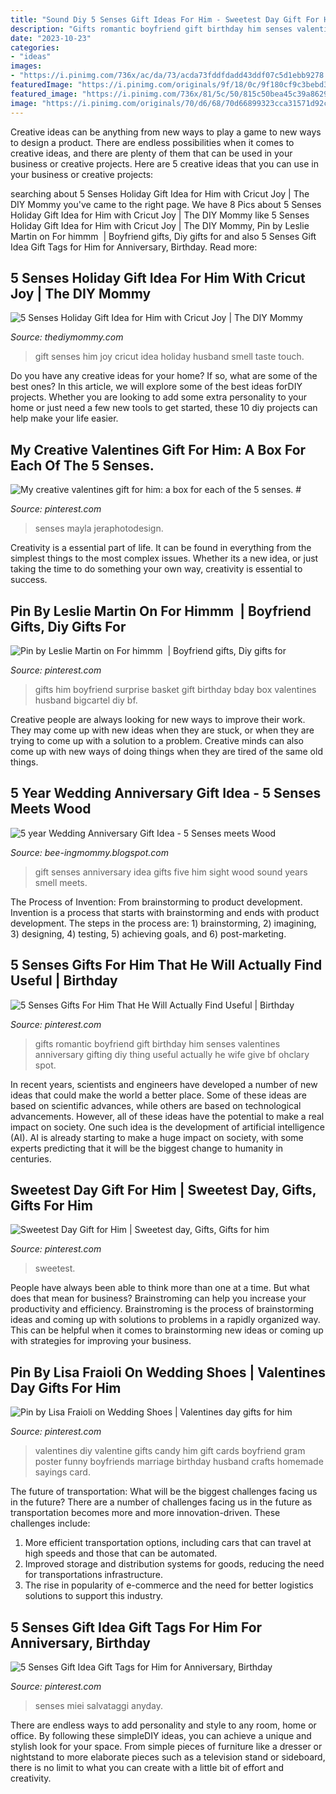 ```yaml
---
title: "Sound Diy 5 Senses Gift Ideas For Him - Sweetest Day Gift For Him"
description: "Gifts romantic boyfriend gift birthday him senses valentines anniversary gifting diy thing useful actually he wife give bf ohclary spot"
date: "2023-10-23"
categories:
- "ideas"
images:
- "https://i.pinimg.com/736x/ac/da/73/acda73fddfdadd43ddf07c5d1ebb9278.jpg"
featuredImage: "https://i.pinimg.com/originals/9f/18/0c/9f180cf9c3bebd3e179483936f2257b4.jpg"
featured_image: "https://i.pinimg.com/736x/81/5c/50/815c50bea45c39a8629714ddbb1dfa76.jpg"
image: "https://i.pinimg.com/originals/70/d6/68/70d66899323cca31571d92c87ebb6553.jpg"
---
```



Creative ideas can be anything from new ways to play a game to new ways to design a product. There are endless possibilities when it comes to creative ideas, and there are plenty of them that can be used in your business or creative projects. Here are 5 creative ideas that you can use in your business or creative projects:

	

		
searching about 5 Senses Holiday Gift Idea for Him with Cricut Joy | The DIY Mommy you've came to the right page. We have 8 Pics about 5 Senses Holiday Gift Idea for Him with Cricut Joy | The DIY Mommy like 5 Senses Holiday Gift Idea for Him with Cricut Joy | The DIY Mommy, Pin by Leslie Martin on For himmm ️ | Boyfriend gifts, Diy gifts for and also 5 Senses Gift Idea Gift Tags for Him for Anniversary, Birthday. Read more:
		
    
## 5 Senses Holiday Gift Idea For Him With Cricut Joy | The DIY Mommy

<img loading=lazy src="https://thediymommy.com/wp-content/uploads/2020/12/5-Senses-Gift-Idea-for-Him-with-Cricut-Joy-6.jpg" onerror="this.onerror=null;this.src='https://tse1.mm.bing.net/th?id=OIP.4bMza96EWL9_ez4ELyCwDwHaJQ&amp;pid=15.1';" alt="5 Senses Holiday Gift Idea for Him with Cricut Joy | The DIY Mommy">

_Source: thediymommy.com_

>gift senses him joy cricut idea holiday husband smell taste touch. 

	

Do you have any creative ideas for your home? If so, what are some of the best ones? In this article, we will explore some of the best ideas forDIY projects. Whether you are looking to add some extra personality to your home or just need a few new tools to get started, these 10 diy projects can help make your life easier.

    
## My Creative Valentines Gift For Him: A Box For Each Of The 5 Senses. #

<img loading=lazy src="https://i.pinimg.com/originals/a0/ec/26/a0ec260f4b9a4cab495f70701bae8366.jpg" onerror="this.onerror=null;this.src='https://tse3.mm.bing.net/th?id=OIP.xQ4JqbWkBFTjV7nutwvhgwHaJ6&amp;pid=15.1';" alt="My creative valentines gift for him: a box for each of the 5 senses. #">

_Source: pinterest.com_

>senses mayla jeraphotodesign. 

	

Creativity is a essential part of life. It can be found in everything from the simplest things to the most complex issues. Whether its a new idea, or just taking the time to do something your own way, creativity is essential to success.

    
## Pin By Leslie Martin On For Himmm ️ | Boyfriend Gifts, Diy Gifts For

<img loading=lazy src="https://i.pinimg.com/originals/70/d6/68/70d66899323cca31571d92c87ebb6553.jpg" onerror="this.onerror=null;this.src='https://tse3.mm.bing.net/th?id=OIP.jy2f4jRM7cMM2oF2Sq5HhwHaJ3&amp;pid=15.1';" alt="Pin by Leslie Martin on For himmm ️ | Boyfriend gifts, Diy gifts for">

_Source: pinterest.com_

>gifts him boyfriend surprise basket gift birthday bday box valentines husband bigcartel diy bf. 

	

Creative people are always looking for new ways to improve their work. They may come up with new ideas when they are stuck, or when they are trying to come up with a solution to a problem. Creative minds can also come up with new ways of doing things when they are tired of the same old things.

    
## 5 Year Wedding Anniversary Gift Idea - 5 Senses Meets Wood

<img loading=lazy src="https://1.bp.blogspot.com/-cdmnBrm2aTQ/XPVhuohI9QI/AAAAAAAAnJA/Plpw71MnHaMwZq8Irtng3PMvpzfvSMcqACKgBGAs/s1600/IMG_20190520_150910.jpg" onerror="this.onerror=null;this.src='https://tse2.mm.bing.net/th?id=OIP.WaTE0EVuKpFpaSXY96JOZQHaHa&amp;pid=15.1';" alt="5 year Wedding Anniversary Gift Idea - 5 Senses meets Wood">

_Source: bee-ingmommy.blogspot.com_

>gift senses anniversary idea gifts five him sight wood sound years smell meets. 

	

The Process of Invention: From brainstorming to product development.
Invention is a process that starts with brainstorming and ends with product development. The steps in the process are: 1) brainstorming, 2) imagining, 3) designing, 4) testing, 5) achieving goals, and 6) post-marketing.

    
## 5 Senses Gifts For Him That He Will Actually Find Useful | Birthday

<img loading=lazy src="https://i.pinimg.com/736x/06/e2/ce/06e2ce6d5cc7bbeca482cceadf872331.jpg" onerror="this.onerror=null;this.src='https://tse3.mm.bing.net/th?id=OIP.Donv0j_j_3lPG-bjysnHKgHaMW&amp;pid=15.1';" alt="5 Senses Gifts For Him That He Will Actually Find Useful | Birthday">

_Source: pinterest.com_

>gifts romantic boyfriend gift birthday him senses valentines anniversary gifting diy thing useful actually he wife give bf ohclary spot. 

	

In recent years, scientists and engineers have developed a number of new ideas that could make the world a better place. Some of these ideas are based on scientific advances, while others are based on technological advancements. However, all of these ideas have the potential to make a real impact on society. One such idea is the development of artificial intelligence (AI). AI is already starting to make a huge impact on society, with some experts predicting that it will be the biggest change to humanity in centuries.

    
## Sweetest Day Gift For Him | Sweetest Day, Gifts, Gifts For Him

<img loading=lazy src="https://i.pinimg.com/736x/81/5c/50/815c50bea45c39a8629714ddbb1dfa76.jpg" onerror="this.onerror=null;this.src='https://tse2.mm.bing.net/th?id=OIP.JNQ8EJLVQQFJ9yUf4j-UYgHaJ3&amp;pid=15.1';" alt="Sweetest Day Gift for Him | Sweetest day, Gifts, Gifts for him">

_Source: pinterest.com_

>sweetest. 

	

People have always been able to think more than one at a time. But what does that mean for business? Brainstroming can help you increase your productivity and efficiency. Brainstroming is the process of brainstorming ideas and coming up with solutions to problems in a rapidly organized way. This can be helpful when it comes to brainstorming new ideas or coming up with strategies for improving your business.

    
## Pin By Lisa Fraioli On Wedding Shoes | Valentines Day Gifts For Him

<img loading=lazy src="https://i.pinimg.com/originals/9f/18/0c/9f180cf9c3bebd3e179483936f2257b4.jpg" onerror="this.onerror=null;this.src='https://tse4.mm.bing.net/th?id=OIP.Rb69jFP-VwclNsmch82bigHaJ6&amp;pid=15.1';" alt="Pin by Lisa Fraioli on Wedding Shoes | Valentines day gifts for him">

_Source: pinterest.com_

>valentines diy valentine gifts candy him gift cards boyfriend gram poster funny boyfriends marriage birthday husband crafts homemade sayings card. 

	

The future of transportation: What will be the biggest challenges facing us in the future?
There are a number of challenges facing us in the future as transportation becomes more and more innovation-driven. These challenges include: 
1) More efficient transportation options, including cars that can travel at high speeds and those that can be automated.
2) Improved storage and distribution systems for goods, reducing the need for transportations infrastructure. 
3) The rise in popularity of e-commerce and the need for better logistics solutions to support this industry.

    
## 5 Senses Gift Idea Gift Tags For Him For Anniversary, Birthday

<img loading=lazy src="https://i.pinimg.com/736x/ac/da/73/acda73fddfdadd43ddf07c5d1ebb9278.jpg" onerror="this.onerror=null;this.src='https://tse3.mm.bing.net/th?id=OIP.W5TJENzT7x9TclxvalGilgHaNK&amp;pid=15.1';" alt="5 Senses Gift Idea Gift Tags for Him for Anniversary, Birthday">

_Source: pinterest.com_

>senses miei salvataggi anyday. 

	

There are endless ways to add personality and style to any room, home or office. By following these simpleDIY ideas, you can achieve a unique and stylish look for your space. From simple pieces of furniture like a dresser or nightstand to more elaborate pieces such as a television stand or sideboard, there is no limit to what you can create with a little bit of effort and creativity.

